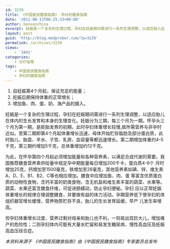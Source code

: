 ```yaml
---
id: 3239
title: 《中国居民膳食指南》-孕妇的膳食指南
date: '2011-08-13T06:25:33+00:00'
author: bensonchina
excerpt: 妊娠是一个复杂的生理过程，孕妇在妊娠期间需进行一系列生理调整，以适应胎儿在体内的生长发育和本身的生理变化。
layout: post
guid: 'http://blog.medprober.com/?p=3239'
permalink: /archives/3239
views:
    - '1041'
categories:
    - 诊疗指南
tags:
    - 中国居民膳食指南
    - 孕妇的膳食指南
---
```


1. 自妊娠第4个月起，保证充足的能量；
2. 妊娠后期保持体重的正常增长；
3. 增加鱼、肉、蛋、奶、海产品的摄入。

妊娠是一个复杂的生理过程，孕妇在妊娠期间需进行一系列生理调整，以适应胎儿在体内的生长发育和本身的生理变化。妊娠分为三期，每三个月为一期。怀孕头三 个月为第一期，是胚胎发育的初期，此时孕妇体重增长较慢,故所需营养与非孕时近似。至第二期即第4个月起体重增长迅速，母体开始贮存脂肪及部分蛋白质，此 时胎儿、胎盘、羊水、子宫、乳房、血容量等都迅速增长。第二期增加体重约4-5千克，第三期约增加5千克，总体重增加约12千克。

为此，在怀孕第四个月起必须增加能量和各种营养素，以满足合成代谢的需要。我国推荐膳食营养素供给量中规定孕中期能量每日增加200千卡，蛋白质4-6个 月时增加25克，钙增加至1500毫克，铁增加至28毫克，其他营养素如碘、锌、维生素A、D、E、B1、B2、C等也相应增加。膳食中应增加鱼、肉、蛋 等富含优质蛋白质的动物性食物，含钙丰富的奶类食物，含无机盐和维生素丰富的蔬菜、水果等。蔬菜、水果还富含膳食纤维，可促进肠蠕动，防止孕妇便秘。孕妇 应以正常妊娠体重增长的规律合理调整膳食，并要做有益的体力活动。孕期营养低下使孕妇机体组织器官增长缓慢，营养物质贮存不良，胎儿的生长发育延缓，早产 儿发生率增高。

但孕妇体重增长过度、营养过剩对母亲和胎儿也不利，一则易出现巨大儿，增加难产的危险性；二则孕妇体内可能有大量水贮留和易发生糖尿病、慢性高血压及妊娠高血压综合症。

*本资料来源于 《中国居民膳食指南》由《中国居民膳食指南》专家委员会发布*
